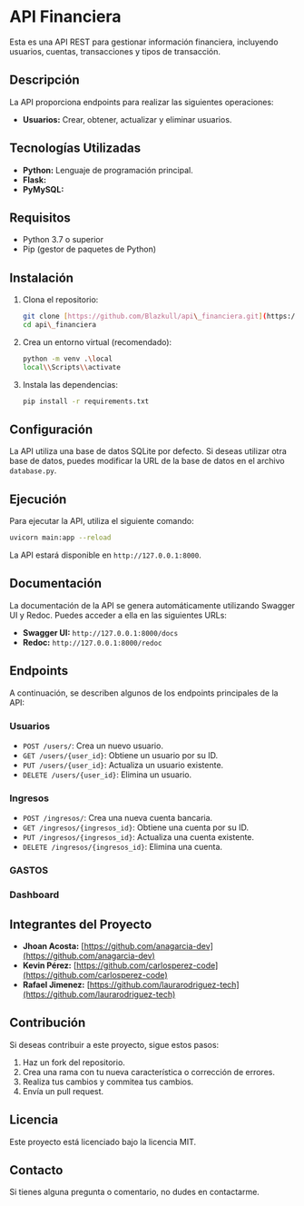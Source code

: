 # API Financiera

Esta es una API REST para gestionar información financiera, incluyendo usuarios, cuentas, transacciones y tipos de transacción.

## Descripción

La API proporciona endpoints para realizar las siguientes operaciones:

* **Usuarios:** Crear, obtener, actualizar y eliminar usuarios.


## Tecnologías Utilizadas

* **Python:** Lenguaje de programación principal.
* **Flask:**
* **PyMySQL:**

## Requisitos

* Python 3.7 o superior
* Pip (gestor de paquetes de Python)

## Instalación

1.  Clona el repositorio:

    ```bash
    git clone [https://github.com/Blazkull/api\_financiera.git](https://github.com/Blazkull/api_financiera.git)
    cd api\_financiera
    ```

2.  Crea un entorno virtual (recomendado):

    ```bash
    python -m venv .\local
    local\\Scripts\\activate
    ```

3.  Instala las dependencias:

    ```bash
    pip install -r requirements.txt
     ```

## Configuración

La API utiliza una base de datos SQLite por defecto. Si deseas utilizar otra base de datos, puedes modificar la URL de la base de datos en el archivo `database.py`.

## Ejecución

Para ejecutar la API, utiliza el siguiente comando:

```bash
uvicorn main:app --reload
 ```

La API estará disponible en `http://127.0.0.1:8000`.

## Documentación

La documentación de la API se genera automáticamente utilizando Swagger UI y Redoc. Puedes acceder a ella en las siguientes URLs:

* **Swagger UI:** `http://127.0.0.1:8000/docs`
* **Redoc:** `http://127.0.0.1:8000/redoc`

## Endpoints

A continuación, se describen algunos de los endpoints principales de la API:

### Usuarios

* `POST /users/`: Crea un nuevo usuario.
* `GET /users/{user_id}`: Obtiene un usuario por su ID.
* `PUT /users/{user_id}`: Actualiza un usuario existente.
* `DELETE /users/{user_id}`: Elimina un usuario.

### Ingresos

* `POST /ingresos/`: Crea una nueva cuenta bancaria.
* `GET /ingresos/{ingresos_id}`: Obtiene una cuenta por su ID.
* `PUT /ingresos/{ingresos_id}`: Actualiza una cuenta existente.
* `DELETE /ingresos/{ingresos_id}`: Elimina una cuenta.

### GASTOS


### Dashboard


## Integrantes del Proyecto

* **Jhoan Acosta:** [https://github.com/anagarcia-dev](https://github.com/anagarcia-dev)
* **Kevin Pérez:** [https://github.com/carlosperez-code](https://github.com/carlosperez-code)
* **Rafael Jimenez:** [https://github.com/laurarodriguez-tech](https://github.com/laurarodriguez-tech)

## Contribución

Si deseas contribuir a este proyecto, sigue estos pasos:

1.  Haz un fork del repositorio.
2.  Crea una rama con tu nueva característica o corrección de errores.
3.  Realiza tus cambios y commitea tus cambios.
4.  Envía un pull request.

## Licencia

Este proyecto está licenciado bajo la licencia MIT.

## Contacto

Si tienes alguna pregunta o comentario, no dudes en contactarme.
